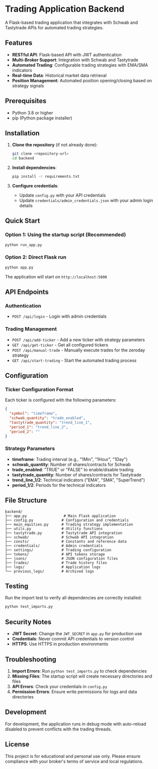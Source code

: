 # Trading Application Backend

A Flask-based trading application that integrates with Schwab and Tastytrade APIs for automated trading strategies.

## Features

- **RESTful API**: Flask-based API with JWT authentication
- **Multi-Broker Support**: Integration with Schwab and Tastytrade
- **Automated Trading**: Configurable trading strategies with EMA/SMA indicators
- **Real-time Data**: Historical market data retrieval
- **Position Management**: Automated position opening/closing based on strategy signals

## Prerequisites

- Python 3.8 or higher
- pip (Python package installer)

## Installation

1. **Clone the repository** (if not already done):
   ```bash
   git clone <repository-url>
   cd backend
   ```

2. **Install dependencies**:
   ```bash
   pip install -r requirements.txt
   ```

3. **Configure credentials**:
   - Update `config.py` with your API credentials
   - Update `credentials/admin_credentials.json` with your admin login details

## Quick Start

### Option 1: Using the startup script (Recommended)
```bash
python run_app.py
```

### Option 2: Direct Flask run
```bash
python app.py
```

The application will start on `http://localhost:5000`

## API Endpoints

### Authentication
- `POST /api/login` - Login with admin credentials

### Trading Management
- `POST /api/add-ticker` - Add a new ticker with strategy parameters
- `GET /api/get-ticker` - Get all configured tickers
- `POST /api/manual-trade` - Manually execute trades for the zeroday strategy
- `GET /api/start-trading` - Start the automated trading process

## Configuration

### Ticker Configuration Format
Each ticker is configured with the following parameters:
```json
{
  "symbol": "timeframe",
  "schwab_quantity": "trade_enabled",
  "tastytrade_quantity": "trend_line_1",
  "period_1": "trend_line_2",
  "period_2": ""
}
```

### Strategy Parameters
- **timeframe**: Trading interval (e.g., "1Min", "1Hour", "1Day")
- **schwab_quantity**: Number of shares/contracts for Schwab
- **trade_enabled**: "TRUE" or "FALSE" to enable/disable trading
- **tastytrade_quantity**: Number of shares/contracts for Tastytrade
- **trend_line_1/2**: Technical indicators ("EMA", "SMA", "SuperTrend")
- **period_1/2**: Periods for the technical indicators

## File Structure

```
backend/
├── app.py                 # Main Flask application
├── config.py             # Configuration and credentials
├── main_equities.py      # Trading strategy implementation
├── utils.py              # Utility functions
├── tastytrade.py         # Tastytrade API integration
├── schwab/               # Schwab API integration
├── consts/               # Constants and reference data
├── credentials/          # Admin credentials
├── settings/             # Trading configuration
├── tokens/               # API tokens storage
├── jsons/                # JSON configuration files
├── trades/               # Trade history files
├── logs/                 # Application logs
└── previous_logs/        # Archived logs
```

## Testing

Run the import test to verify all dependencies are correctly installed:
```bash
python test_imports.py
```

## Security Notes

- **JWT Secret**: Change the `JWT_SECRET` in `app.py` for production use
- **Credentials**: Never commit API credentials to version control
- **HTTPS**: Use HTTPS in production environments

## Troubleshooting

1. **Import Errors**: Run `python test_imports.py` to check dependencies
2. **Missing Files**: The startup script will create necessary directories and files
3. **API Errors**: Check your credentials in `config.py`
4. **Permission Errors**: Ensure write permissions for logs and data directories

## Development

For development, the application runs in debug mode with auto-reload disabled to prevent conflicts with the trading threads.

## License

This project is for educational and personal use only. Please ensure compliance with your broker's terms of service and local regulations.
